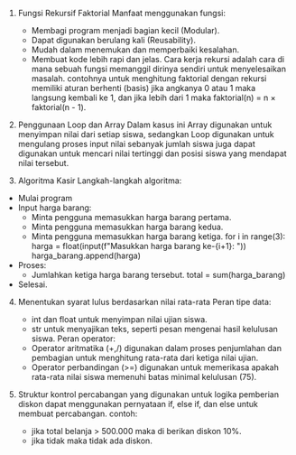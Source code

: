 1. Fungsi Rekursif Faktorial
   Manfaat menggunakan fungsi:
   - Membagi program menjadi bagian kecil (Modular).
   - Dapat digunakan berulang kali (Reusability).
   - Mudah dalam menemukan dan memperbaiki kesalahan.
   - Membuat kode lebih rapi dan jelas.
   Cara kerja rekursi adalah cara di mana sebuah fungsi memanggil dirinya sendiri untuk menyelesaikan masalah. contohnya untuk menghitung faktorial dengan rekursi memiliki aturan berhenti (basis) jika angkanya 0 atau 1 maka langsung kembali ke 1, dan jika lebih dari 1 maka faktorial(n) = n × faktorial(n - 1).
   
2. Penggunaan Loop dan Array
   Dalam kasus ini Array digunakan untuk menyimpan nilai dari setiap siswa, sedangkan Loop digunakan untuk mengulang proses input nilai sebanyak jumlah siswa juga dapat digunakan untuk mencari nilai tertinggi dan posisi siswa yang mendapat nilai tersebut.
 
3.  Algoritma Kasir
   Langkah-langkah algoritma:
   - Mulai program
   - Input harga barang:
      - Minta pengguna memasukkan harga barang pertama. 
      - Minta pengguna memasukkan harga barang kedua.
      - Minta pengguna memasukkan harga barang ketiga.
         for i in range(3):
          harga = float(input(f"Masukkan harga barang ke-{i+1}: "))
          harga_barang.append(harga)
   - Proses:
      - Jumlahkan ketiga harga barang tersebut.
           total = sum(harga_barang)
   - Selesai.
     
4. Menentukan syarat lulus berdasarkan nilai rata-rata
   Peran tipe data:
   - int dan float untuk menyimpan nilai ujian siswa.
   - str untuk menyajikan teks, seperti pesan mengenai hasil kelulusan siswa.
   Peran operator:
   - Operator aritmatika (+,/) digunakan dalam proses penjumlahan dan pembagian untuk menghitung rata-rata dari ketiga nilai ujian.
   - Operator perbandingan (>=) digunakan untuk memerikasa apakah rata-rata nilai siswa memenuhi batas minimal kelulusan (75).

5. Struktur kontrol percabangan yang digunakan untuk logika pemberian diskon dapat menggunakan pernyataan if, else if, dan else  untuk membuat percabangan. contoh:
   - jika total belanja > 500.000 maka di berikan diskon 10%.
   - jika tidak maka tidak ada diskon.
